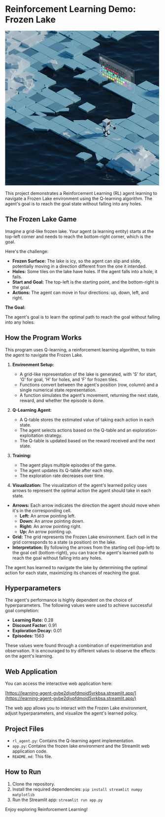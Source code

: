 # Reinforcement Learning Demo: Frozen Lake

<img src="images/frozen_lake_demo.png" alt="Frozen Lake Demo" width="500">

This project demonstrates a Reinforcement Learning (RL) agent learning to navigate a Frozen Lake environment using the Q-learning algorithm. The agent's goal is to reach the goal state without falling into any holes.

## The Frozen Lake Game

Imagine a grid-like frozen lake. Your agent (a learning entity) starts at the top-left corner and needs to reach the bottom-right corner, which is the goal.

Here's the challenge:

* **Frozen Surface:** The lake is icy, so the agent can slip and slide, potentially moving in a direction different from the one it intended.
* **Holes:** Some tiles on the lake have holes. If the agent falls into a hole, it fails.
* **Start and Goal:** The top-left is the starting point, and the bottom-right is the goal.
* **Actions:** The agent can move in four directions: up, down, left, and right.

**The Goal:**

The agent's goal is to learn the optimal path to reach the goal without falling into any holes.

## How the Program Works

This program uses Q-learning, a reinforcement learning algorithm, to train the agent to navigate the Frozen Lake.

1.  **Environment Setup:**
    * A grid-like representation of the lake is generated, with 'S' for start, 'G' for goal, 'H' for holes, and 'F' for frozen tiles.
    * Functions convert between the agent's position (row, column) and a single numerical state representation.
    * A function simulates the agent's movement, returning the next state, reward, and whether the episode is done.

2.  **Q-Learning Agent:**
    * A Q-table stores the estimated value of taking each action in each state.
    * The agent selects actions based on the Q-table and an exploration-exploitation strategy.
    * The Q-table is updated based on the reward received and the next state.

3.  **Training:**
    * The agent plays multiple episodes of the game.
    * The agent updates its Q-table after each step.
    * The exploration rate decreases over time.

4.  **Visualization:**
The visualization of the agent's learned policy uses arrows to represent the optimal action the agent should take in each state.

* **Arrows:** Each arrow indicates the direction the agent should move when it's in the corresponding cell.
    * **Left:** An arrow pointing left.
    * **Down:** An arrow pointing down.
    * **Right:** An arrow pointing right.
    * **Up:** An arrow pointing up.
* **Grid:** The grid represents the Frozen Lake environment. Each cell in the grid corresponds to a state (a position) on the lake.
* **Interpretation:** By following the arrows from the starting cell (top-left) to the goal cell (bottom-right), you can trace the agent's learned path to reach the goal without falling into any holes.

The agent has learned to navigate the lake by determining the optimal action for each state, maximizing its chances of reaching the goal.

## Hyperparameters

The agent's performance is highly dependent on the choice of hyperparameters. The following values were used to achieve successful goal completion:

* **Learning Rate:** 0.28
* **Discount Factor:** 0.91
* **Exploration Decay:** 0.01
* **Episodes:** 1563

These values were found through a combination of experimentation and observation. It is encouraged to try different values to observe the effects on the agent's learning.

## Web Application

You can access the interactive web application here:

[https://learning-agent-gvbe2djypfdmoid5vrkbsa.streamlit.app/](https://learning-agent-gvbe2djypfdmoid5vrkbsa.streamlit.app/)

The web app allows you to interact with the Frozen Lake environment, adjust hyperparameters, and visualize the agent's learned policy.

## Project Files

* `rl_agent.py`: Contains the Q-learning agent implementation.
* `app.py`: Contains the frozen lake environment and the Streamlit web application code.
* `README.md`: This file.

## How to Run

1.  Clone the repository.
2.  Install the required dependencies: `pip install streamlit numpy matplotlib`
3.  Run the Streamlit app: `streamlit run app.py`

Enjoy exploring Reinforcement Learning!

